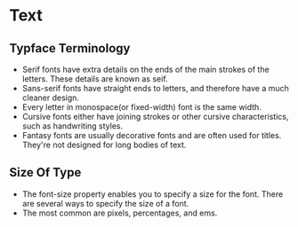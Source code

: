 # Text
## Typface Terminology 
- Serif fonts have extra details on the ends of the main strokes of the letters. These details are known as seif.
- Sans-serif fonts have straight ends to letters, and therefore have a much cleaner design.
- Every letter in monospace(or fixed-width) font is the same width.
- Cursive fonts either have joining strokes or other cursive characteristics, such as handwriting styles.
- Fantasy fonts are usually decorative fonts and are often used for titles. They're not designed for long bodies of text.

## Size Of Type
- The font-size property enables you to specify a size for the font. There are several ways to specify the size of a font. 
- The most common are pixels, percentages, and ems.
